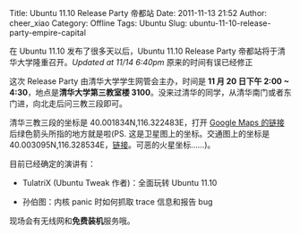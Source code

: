 Title: Ubuntu 11.10 Release Party 帝都站
Date: 2011-11-13 21:52
Author: cheer_xiao
Category: Offline
Tags: Ubuntu
Slug: ubuntu-11-10-release-party-empire-capital

在 Ubuntu 11.10 发布了很多天以后，Ubuntu 11.10 Release Party
帝都站将于清华大学隆重召开。*Updated at 11/14 6:40pm*
原来的时间有误已经修正

这次 Release Party 由清华大学学生网管会主办，时间是 **11 月 20 日下午
2:00 ~ 4:30**，地点是**清华大学第三教室楼
3100**。没来过清华的同学，从清华南门或者东门进，向北走后问三教三段即可。

清华三教三段的坐标是 40.001834N,116.322483E，打开 [Google Maps
的链接](http://maps.google.com/maps?q=40.001834,116.322483)后绿色箭头所指的地方就是啦(PS.
这是卫星图上的坐标。交通图上的坐标是
40.003095N,116.328534E，[链接](http://maps.google.com/maps?q=40.003095,116.328534)。可恶的火星坐标……)。

目前已经确定的演讲有：

* TulatriX (Ubuntu Tweak 作者)：全面玩转 Ubuntu 11.10

* 孙伯图：内核 panic 时如何抓取 trace 信息和报告 bug

现场会有无线网和**免费装机**服务哦。
